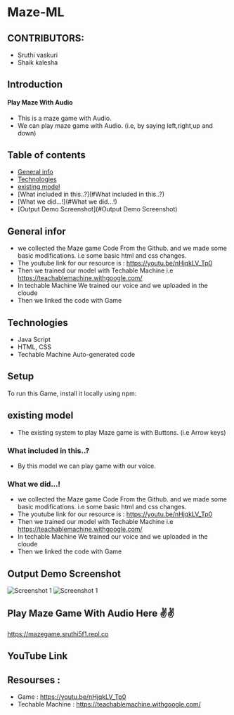 # Maze-ML

## CONTRIBUTORS:
- Sruthi vaskuri 
- Shaik kalesha

## Introduction 
#### Play Maze With Audio
- This is a maze game with Audio.
- We can play maze game with Audio. (i.e, by saying left,right,up and down)



## Table of contents
* [General info](#general-infor)
* [Technologies](#technologies)
* [existing model](#exising-model)
* [What included in this..?](#What included in this..?)
* [What we did...!](#What we did...!)
* [Output Demo Screenshot](#Output Demo Screenshot)

## General infor
  - we collected the Maze game Code From the Github. and we made some basic modifications. i.e some basic html and css changes.
  - The youtube link for our resource is : https://youtu.be/nHjqkLV_Tp0
  - Then we trained our model with Techable Machine i.e https://teachablemachine.withgoogle.com/
  - In techable Machine We trained our voice and we uploaded in the cloude 
  - Then we linked the code with Game
	
## Technologies
- Java Script
- HTML, CSS
- Techable Machine Auto-generated code
	
## Setup
To run this Game, install it locally using npm:


## existing model
 - The existing system to play Maze game is with Buttons. (i.e Arrow keys)
   
### What included in this..? 
 - By this model we can play game with our voice. 
      
### What we did...!
  - we collected the Maze game Code From the Github. and we made some basic modifications. i.e some basic html and css changes.
  - The youtube link for our resource is : https://youtu.be/nHjqkLV_Tp0
  - Then we trained our model with Techable Machine i.e https://teachablemachine.withgoogle.com/
  - In techable Machine We trained our voice and we uploaded in the cloude 
  - Then we linked the code with Game
 
 
## Output Demo Screenshot
![Screenshot 1](https://raw.githubusercontent.com/sruthi-vaskuri/Maze-ML/main/ml1-2.PNG)
![Screenshot 1](https://raw.githubusercontent.com/sruthi-vaskuri/Maze-ML/main/ml1-1.PNG)

## Play Maze Game With Audio Here ✌✌
https://mazegame.sruthi5f1.repl.co

## YouTube Link


## Resourses :
- Game : https://youtu.be/nHjqkLV_Tp0
- Techable Machine : https://teachablemachine.withgoogle.com/


